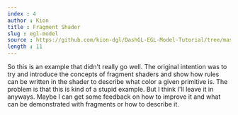 ```yaml
---
index : 4
author : Kion
title : Fragment Shader
slug : egl-model
source : https://github.com/kion-dgl/DashGL-EGL-Model-Tutorial/tree/master/04_color
length : 11
---
```

So this is an example that didn't really go well. The original intention was
to try and introduce the concepts of fragment shaders and show how rules can
be written in the shader to describe what color a given primitive is. The 
problem is that this is kind of a stupid example. But I think I'll leave it
in anyways. Maybe I can get some feedback on how to improve it and what can
be demonstrated with fragments or how to describe it.

